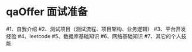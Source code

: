 # qaOffer 面试准备

#1、自我介绍
#2、测试项目（测试流程、项目架构、业务逻辑）
#3、平台开发经验
#4、leetcode
#5、数据库基础知识
#6、网络基础知识
#7、其它的个人技能
